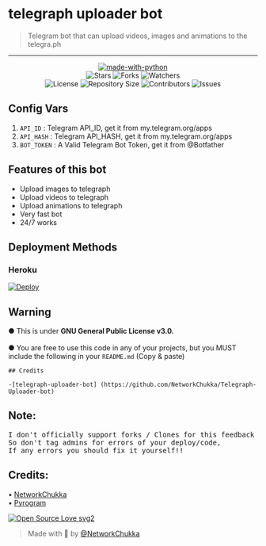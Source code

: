<h1 align= left>telegraph uploader bot</h1>

> Telegram bot that can upload videos, images and animations to the telegra.ph
----

    
<p align="center">
<a href="https://python.org"><img src="http://forthebadge.com/images/badges/made-with-python.svg" alt="made-with-python"></a>
<br>
    <img src="https://img.shields.io/github/stars/NetworkChukka/Telegraph-Uploader-bot?style=for-the-badge" alt="Stars">
    <img src="https://img.shields.io/github/forks/NetworkChukka/Telegraph-Uploader-bot?style=for-the-badge" alt="Forks">
    <img src="https://img.shields.io/github/watchers/NetworkChukka/Telegraph-Uploader-bot?style=for-the-badge" alt="Watchers"> 
<br>
    <img src="https://img.shields.io/github/license/NetworkChukka/Telegraph-Uploader-bot?style=for-the-badge" alt="License">
    <img src="https://img.shields.io/github/repo-size/NetworkChukka/Telegraph-Uploader-bot?style=for-the-badge" alt="Repository Size">
    <img src="https://img.shields.io/github/contributors/NetworkChukka/Telegraph-Uploader-bot?style=for-the-badge" alt="Contributors">
    <img src="https://img.shields.io/github/issues/NetworkChukka/Telegraph-Uploader-bot?style=for-the-badge" alt="Issues">
</p>  


## Config Vars
1. `API_ID` : Telegram API_ID, get it from my.telegram.org/apps
2. `API_HASH` : Telegram API_HASH, get it from my.telegram.org/apps
3. `BOT_TOKEN` : A Valid Telegram Bot Token, get it from @Botfather

## Features of this bot

- Upload images to telegraph
- Upload videos to telegraph
- Upload animations to telegraph
- Very fast bot 
- 24/7 works
  
## Deployment Methods

### Heroku

[![Deploy](https://www.herokucdn.com/deploy/button.svg)](https://heroku.com/deploy?template=https://github.com/NetworkChukka/Telegraph-Uploader-bot)
 
## Warning
 ● This is under <b>GNU General Public License v3.0.</b><br><br>
 ● You are free to use this code in any of your projects, but you MUST include the following in your `README.md` (Copy & paste)<br>

```
## Credits
 
-[telegraph-uploader-bot] (https://github.com/NetworkChukka/Telegraph-Uploader-bot)

```

## Note: <br>

<pre>I don't officially support forks / Clones for this feedback bot,
So don't tag admins for errors of your deploy/code, 
If any errors you should fix it yourself!!</pre>

## Credits: <br>
 • <a href="https://github.com/NetworkChukka">NetworkChukka</a> <br>
 • <a href="https://github.com/pyrogram/pyrogram">Pyrogram</a> 
  
[![Open Source Love svg2](https://badges.frapsoft.com/os/v2/open-source.svg?v=103)](https://github.com/NetworkChukka/feedback-bot)   

> Made with 💞 by <a href="https://github.com/NetworkChukka">@NetworkChukka</a> 
   
